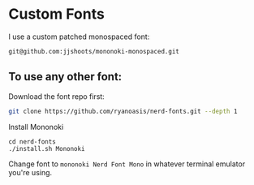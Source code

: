 # Custom Fonts

I use a custom patched monospaced font:

```sh
git@github.com:jjshoots/mononoki-monospaced.git
```

## To use any other font:

Download the font repo first:

```sh
git clone https://github.com/ryanoasis/nerd-fonts.git --depth 1
```

Install Mononoki
```
cd nerd-fonts
./install.sh Mononoki
```

Change font to `mononoki Nerd Font Mono` in whatever terminal emulator you're using.
